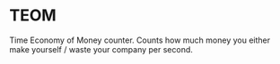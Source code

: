 # TEOM
Time Economy of Money counter. Counts how much money you either make yourself / waste your company per second.
